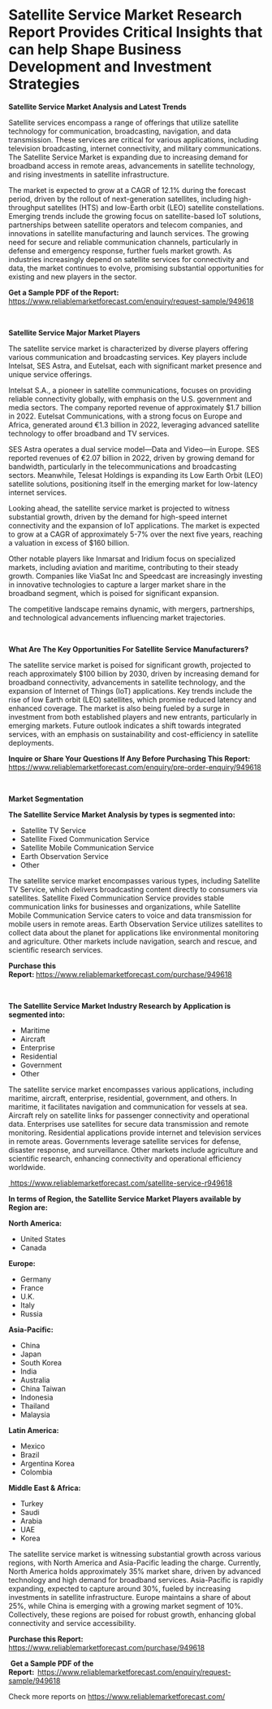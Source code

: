 <p><h1>Satellite Service Market Research Report Provides Critical Insights that can help Shape Business Development and Investment Strategies</h1></p><p><strong>Satellite Service Market Analysis and Latest Trends</strong></p>
<p><p>Satellite services encompass a range of offerings that utilize satellite technology for communication, broadcasting, navigation, and data transmission. These services are critical for various applications, including television broadcasting, internet connectivity, and military communications. The Satellite Service Market is expanding due to increasing demand for broadband access in remote areas, advancements in satellite technology, and rising investments in satellite infrastructure.</p><p>The market is expected to grow at a CAGR of 12.1% during the forecast period, driven by the rollout of next-generation satellites, including high-throughput satellites (HTS) and low-Earth orbit (LEO) satellite constellations. Emerging trends include the growing focus on satellite-based IoT solutions, partnerships between satellite operators and telecom companies, and innovations in satellite manufacturing and launch services. The growing need for secure and reliable communication channels, particularly in defense and emergency response, further fuels market growth. As industries increasingly depend on satellite services for connectivity and data, the market continues to evolve, promising substantial opportunities for existing and new players in the sector.</p></p>
<p><strong>Get a Sample PDF of the Report:&nbsp;</strong> <a href="https://www.reliablemarketforecast.com/enquiry/request-sample/949618?utm_campaign=2950&utm_medium=2&utm_source=Github&utm_content=ia&utm_term=07032025&utm_id=satellite-service">https://www.reliablemarketforecast.com/enquiry/request-sample/949618</a></p>
<p>&nbsp;</p>
<p><strong>Satellite Service Major Market Players</strong></p>
<p><p>The satellite service market is characterized by diverse players offering various communication and broadcasting services. Key players include Intelsat, SES Astra, and Eutelsat, each with significant market presence and unique service offerings.</p><p>Intelsat S.A., a pioneer in satellite communications, focuses on providing reliable connectivity globally, with emphasis on the U.S. government and media sectors. The company reported revenue of approximately $1.7 billion in 2022. Eutelsat Communications, with a strong focus on Europe and Africa, generated around €1.3 billion in 2022, leveraging advanced satellite technology to offer broadband and TV services.</p><p>SES Astra operates a dual service model—Data and Video—in Europe. SES reported revenues of €2.07 billion in 2022, driven by growing demand for bandwidth, particularly in the telecommunications and broadcasting sectors. Meanwhile, Telesat Holdings is expanding its Low Earth Orbit (LEO) satellite solutions, positioning itself in the emerging market for low-latency internet services.</p><p>Looking ahead, the satellite service market is projected to witness substantial growth, driven by the demand for high-speed internet connectivity and the expansion of IoT applications. The market is expected to grow at a CAGR of approximately 5-7% over the next five years, reaching a valuation in excess of $160 billion.</p><p>Other notable players like Inmarsat and Iridium focus on specialized markets, including aviation and maritime, contributing to their steady growth. Companies like ViaSat Inc and Speedcast are increasingly investing in innovative technologies to capture a larger market share in the broadband segment, which is poised for significant expansion.</p><p>The competitive landscape remains dynamic, with mergers, partnerships, and technological advancements influencing market trajectories.</p></p>
<p>&nbsp;</p>
<p><strong>What Are The Key Opportunities For Satellite Service Manufacturers?</strong></p>
<p><p>The satellite service market is poised for significant growth, projected to reach approximately $100 billion by 2030, driven by increasing demand for broadband connectivity, advancements in satellite technology, and the expansion of Internet of Things (IoT) applications. Key trends include the rise of low Earth orbit (LEO) satellites, which promise reduced latency and enhanced coverage. The market is also being fueled by a surge in investment from both established players and new entrants, particularly in emerging markets. Future outlook indicates a shift towards integrated services, with an emphasis on sustainability and cost-efficiency in satellite deployments.</p></p>
<p><strong>Inquire or Share Your Questions If Any Before Purchasing This Report:</strong> <a href="https://www.reliablemarketforecast.com/enquiry/pre-order-enquiry/949618?utm_campaign=2950&utm_medium=2&utm_source=Github&utm_content=ia&utm_term=07032025&utm_id=satellite-service">https://www.reliablemarketforecast.com/enquiry/pre-order-enquiry/949618</a></p>
<p>&nbsp;</p>
<p><strong>Market Segmentation</strong></p>
<p><strong>The Satellite Service Market Analysis by types is segmented into:</strong></p>
<p><ul><li>Satellite TV Service</li><li>Satellite Fixed Communication Service</li><li>Satellite Mobile Communication Service</li><li>Earth Observation Service</li><li>Other</li></ul></p>
<p><p>The satellite service market encompasses various types, including Satellite TV Service, which delivers broadcasting content directly to consumers via satellites. Satellite Fixed Communication Service provides stable communication links for businesses and organizations, while Satellite Mobile Communication Service caters to voice and data transmission for mobile users in remote areas. Earth Observation Service utilizes satellites to collect data about the planet for applications like environmental monitoring and agriculture. Other markets include navigation, search and rescue, and scientific research services.</p></p>
<p><strong>Purchase this Report:&nbsp;</strong><a href="https://www.reliablemarketforecast.com/purchase/949618?utm_campaign=2950&utm_medium=2&utm_source=Github&utm_content=ia&utm_term=07032025&utm_id=satellite-service">https://www.reliablemarketforecast.com/purchase/949618</a></p>
<p>&nbsp;</p>
<p><strong>The Satellite Service Market Industry Research by Application is segmented into:</strong></p>
<p><ul><li>Maritime</li><li>Aircraft</li><li>Enterprise</li><li>Residential</li><li>Government</li><li>Other</li></ul></p>
<p><p>The satellite service market encompasses various applications, including maritime, aircraft, enterprise, residential, government, and others. In maritime, it facilitates navigation and communication for vessels at sea. Aircraft rely on satellite links for passenger connectivity and operational data. Enterprises use satellites for secure data transmission and remote monitoring. Residential applications provide internet and television services in remote areas. Governments leverage satellite services for defense, disaster response, and surveillance. Other markets include agriculture and scientific research, enhancing connectivity and operational efficiency worldwide.</p></p>
<p><a href="https://www.reliablemarketforecast.com/satellite-service-r949618?utm_campaign=2950&utm_medium=2&utm_source=Github&utm_content=ia&utm_term=07032025&utm_id=satellite-service">&nbsp;https://www.reliablemarketforecast.com/satellite-service-r949618</a></p>
<p><strong>In terms of Region, the Satellite Service Market Players available by Region are:</strong></p>
<p>
    <p> <strong> North America: </strong>
        <ul>
            <li>United States</li>
            <li>Canada</li>
        </ul>
        </p> 
    <p> <strong> Europe: </strong>
        <ul>
            <li>Germany</li>
            <li>France</li>
            <li>U.K.</li>
            <li>Italy</li>
            <li>Russia</li>
        </ul>
        </p> 
    <p> <strong> Asia-Pacific: </strong>
        <ul>
            <li>China</li>
            <li>Japan</li>
            <li>South Korea</li>
            <li>India</li>
            <li>Australia</li>
            <li>China Taiwan</li>
            <li>Indonesia</li>
            <li>Thailand</li>
            <li>Malaysia</li>
        </ul>
        </p> 
    <p> <strong> Latin America: </strong>
        <ul>
            <li>Mexico</li>
            <li>Brazil</li>
            <li>Argentina Korea</li>
            <li>Colombia</li>
        </ul>
        </p> 
    <p> <strong> Middle East & Africa: </strong>
        <ul>
            <li>Turkey</li>
            <li>Saudi</li>
            <li>Arabia</li>
            <li>UAE</li>
            <li>Korea</li>
        </ul>
    </p>
    </p>
<p><p>The satellite service market is witnessing substantial growth across various regions, with North America and Asia-Pacific leading the charge. Currently, North America holds approximately 35% market share, driven by advanced technology and high demand for broadband services. Asia-Pacific is rapidly expanding, expected to capture around 30%, fueled by increasing investments in satellite infrastructure. Europe maintains a share of about 25%, while China is emerging with a growing market segment of 10%. Collectively, these regions are poised for robust growth, enhancing global connectivity and service accessibility.</p></p>
<p><strong>Purchase this Report: </strong><a href="https://www.reliablemarketforecast.com/purchase/949618?utm_campaign=2950&utm_medium=2&utm_source=Github&utm_content=ia&utm_term=07032025&utm_id=satellite-service">https://www.reliablemarketforecast.com/purchase/949618</a></p>
<p>&nbsp;<strong>Get a Sample PDF of the Report:&nbsp;&nbsp;</strong><a href="https://www.reliablemarketforecast.com/enquiry/request-sample/949618?utm_campaign=2950&utm_medium=2&utm_source=Github&utm_content=ia&utm_term=07032025&utm_id=satellite-service">https://www.reliablemarketforecast.com/enquiry/request-sample/949618</a></p>
<p><strong></strong></p>
<p>Check more reports on <a href="https://www.reliablemarketforecast.com/?utm_campaign=2950&utm_medium=2&utm_source=Github&utm_content=ia&utm_term=07032025&utm_id=satellite-service">https://www.reliablemarketforecast.com/</a></p>
